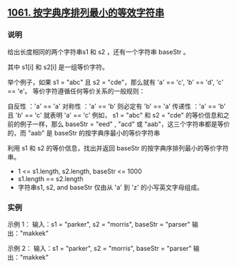 ## [1061. 按字典序排列最小的等效字符串](https://leetcode.cn/problems/lexicographically-smallest-equivalent-string/)
### 说明

给出长度相同的两个字符串s1 和 s2 ，还有一个字符串 baseStr 。

其中  s1[i] 和 s2[i]  是一组等价字符。

举个例子，如果 s1 = "abc" 且 s2 = "cde"，那么就有 'a' == 'c', 'b' == 'd', 'c' == 'e'。
等价字符遵循任何等价关系的一般规则：

 自反性 ：'a' == 'a'
 对称性 ：'a' == 'b' 则必定有 'b' == 'a'
 传递性 ：'a' == 'b' 且 'b' == 'c' 就表明 'a' == 'c'
例如， s1 = "abc" 和 s2 = "cde" 的等价信息和之前的例子一样，那么 baseStr = "eed" , "acd" 或 "aab"，这三个字符串都是等价的，而 "aab" 是 baseStr 的按字典序最小的等价字符串

利用 s1 和 s2 的等价信息，找出并返回 baseStr 的按字典序排列最小的等价字符串。

* 1 <= s1.length, s2.length, baseStr <= 1000
* s1.length == s2.length
* 字符串s1, s2, and baseStr 仅由从 'a' 到 'z' 的小写英文字母组成。

### 实例

示例 1：
输入：s1 = "parker", s2 = "morris", baseStr = "parser"
输出："makkek"

示例 2：
输入：s1 = "parker", s2 = "morris", baseStr = "parser"
输出："makkek"
